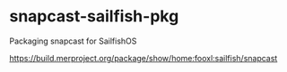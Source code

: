 # snapcast-sailfish-pkg
Packaging snapcast for SailfishOS

https://build.merproject.org/package/show/home:fooxl:sailfish/snapcast
